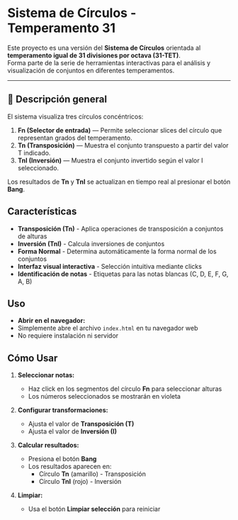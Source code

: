 # Sistema de Círculos - Temperamento 31

Este proyecto es una versión del **Sistema de Círculos** orientada al **temperamento igual de 31 divisiones por octava (31-TET)**.  
Forma parte de la serie de herramientas interactivas para el análisis y visualización de conjuntos en diferentes temperamentos.

---

## 🎯 Descripción general

El sistema visualiza tres círculos concéntricos:

1. **Fn (Selector de entrada)** — Permite seleccionar slices del círculo que representan grados del temperamento.  
2. **Tn (Transposición)** — Muestra el conjunto transpuesto a partir del valor T indicado.  
3. **TnI (Inversión)** — Muestra el conjunto invertido según el valor I seleccionado.

Los resultados de **Tn** y **TnI** se actualizan en tiempo real al presionar el botón **Bang**.

##  Características

- **Transposición (Tn)** - Aplica operaciones de transposición a conjuntos de alturas
- **Inversión (TnI)** - Calcula inversiones de conjuntos
- **Forma Normal** - Determina automáticamente la forma normal de los conjuntos
- **Interfaz visual interactiva** - Selección intuitiva mediante clicks
- **Identificación de notas** - Etiquetas para las notas blancas (C, D, E, F, G, A, B)

## Uso

- **Abrir en el navegador:**
- Simplemente abre el archivo `index.html` en tu navegador web
- No requiere instalación ni servidor

## Cómo Usar

1. **Seleccionar notas:**
   - Haz click en los segmentos del círculo **Fn** para seleccionar alturas
   - Los números seleccionados se mostrarán en violeta

2. **Configurar transformaciones:**
   - Ajusta el valor de **Transposición (T)**
   - Ajusta el valor de **Inversión (I)**

3. **Calcular resultados:**
   - Presiona el botón **Bang**
   - Los resultados aparecen en:
     - Círculo **Tn** (amarillo) - Transposición
     - Círculo **TnI** (rojo) - Inversión

4. **Limpiar:**
   - Usa el botón **Limpiar selección** para reiniciar
